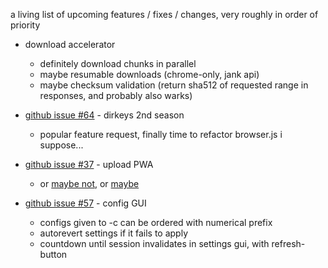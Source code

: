 a living list of upcoming features / fixes / changes, very roughly in order of priority

* download accelerator
  * definitely download chunks in parallel
  * maybe resumable downloads (chrome-only, jank api)
  * maybe checksum validation (return sha512 of requested range in responses, and probably also warks)

* [github issue #64](https://github.com/9001/copyparty/issues/64) - dirkeys 2nd season
  * popular feature request, finally time to refactor browser.js i suppose...

* [github issue #37](https://github.com/9001/copyparty/issues/37) - upload PWA
  * or [maybe not](https://arstechnica.com/tech-policy/2024/02/apple-under-fire-for-disabling-iphone-web-apps-eu-asks-developers-to-weigh-in/), or [maybe](https://arstechnica.com/gadgets/2024/03/apple-changes-course-will-keep-iphone-eu-web-apps-how-they-are-in-ios-17-4/)

* [github issue #57](https://github.com/9001/copyparty/issues/57) - config GUI
  * configs given to -c can be ordered with numerical prefix
  * autorevert settings if it fails to apply
  * countdown until session invalidates in settings gui, with refresh-button

